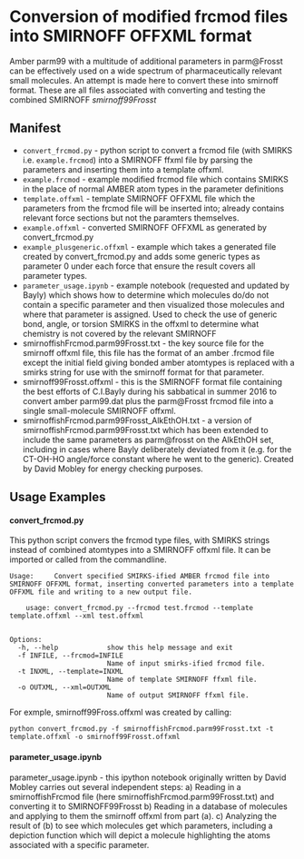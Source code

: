 # Conversion of modified frcmod files into SMIRNOFF OFFXML format

Amber parm99 with a multitude of additional parameters in parm@Frosst can be effectively used on a wide spectrum of pharmaceutically relevant small molecules. An attempt is made here to convert these into smirnoff format.
These are all files associated with converting and testing the combined SMIRNOFF  *smirnoff99Frosst*


## Manifest
* `convert_frcmod.py` - python script to convert a frcmod file (with SMIRKS i.e. `example.frcmod`) into a SMIRNOFF ffxml file by parsing the parameters and inserting them into a template offxml.
* `example.frcmod` - example modified frcmod file which contains SMIRKS in the place of normal AMBER atom types in the parameter definitions
* `template.offxml` - template SMIRNOFF OFFXML file which the parameters from the frcmod file will be inserted into; already contains relevant force sections but not the paramters themselves.
* `example.offxml` - converted SMIRNOFF OFFXML as generated by convert_frcmod.py
* `example_plusgeneric.offxml` - example which takes a generated file created by convert_frcmod.py and adds some generic types as parameter 0 under each force that ensure the result covers all parameter types.
* `parameter_usage.ipynb` - example notebook (requested and updated by Bayly) which shows how to determine which molecules do/do not contain a specific parameter and then visualized those molecules and where that parameter is assigned. Used to check the use of generic bond, angle, or torsion SMIRKS in the offxml to determine what chemistry is not covered by the relevant SMIRNOFF
* smirnoffishFrcmod.parm99Frosst.txt - the key source file for the smirnoff offxml file, this file has the format of an amber .frcmod file except the initial field giving bonded amber atomtypes is replaced with a smirks string for use with the smirnoff format for that parameter.
* smirnoff99Frosst.offxml - this is the SMIRNOFF format file containing the best efforts of C.I.Bayly during his sabbatical in summer 2016 to convert amber parm99.dat plus the parm@Frosst frcmod file into a single small-molecule SMIRNOFF offxml.
* smirnoffishFrcmod.parm99Frosst_AlkEthOH.txt - a version of smirnoffishFrcmod.parm99Frosst.txt which has been extended to include the same parameters as parm@frosst on the AlkEthOH set, including in cases where Bayly deliberately deviated from it (e.g. for the CT-OH-HO angle/force constant where he went to the generic). Created by David Mobley for energy checking purposes.

## Usage Examples

#### convert_frcmod.py

This python script convers the frcmod type files, with SMIRKS strings instead of combined atomtypes into a SMIRNOFF offxml file. It can be imported or called from the commandline.

```
Usage:     Convert specified SMIRKS-ified AMBER frcmod file into SMIRNOFF OFFXML format, inserting converted parameters into a template OFFXML file and writing to a new output file.

    usage: convert_frcmod.py --frcmod test.frcmod --template template.offxml --xml test.offxml


Options:
  -h, --help            show this help message and exit
  -f INFILE, --frcmod=INFILE
                        Name of input smirks-ified frcmod file.
  -t INXML, --template=INXML
                        Name of template SMIRNOFF ffxml file.
  -o OUTXML, --xml=OUTXML
                        Name of output SMIRNOFF ffxml file.
```

For exmple, smirnoff99Fross.offxml was created by calling:

```
python convert_frcmod.py -f smirnoffishFrcmod.parm99Frosst.txt -t template.offxml -o smirnoff99Frosst.offxml
```

#### parameter_usage.ipynb

parameter_usage.ipynb - this ipython notebook originally written by David Mobley carries out several independent steps:
a) Reading in a smirnoffishFrcmod file (here smirnoffishFrcmod.parm99Frosst.txt) and converting it to SMIRNOFF99Frosst
b) Reading in a database of molecules and applying to them the smirnoff offxml from part (a).
c) Analyzing the result of (b) to see which molecules get which parameters, including a depiction function which will depict a molecule highlighting the atoms associated with a specific parameter.
